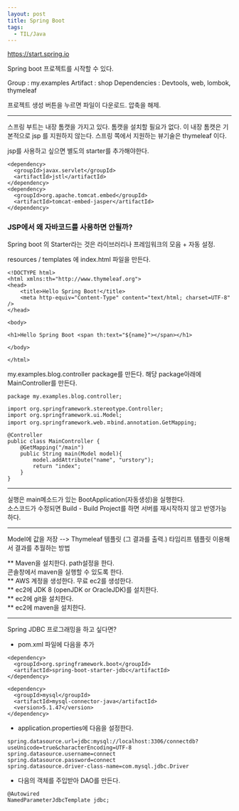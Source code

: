 ```yaml
---
layout: post
title: Spring Boot
tags:
  - TIL/Java
---
```

https://start.spring.io

Spring boot 프로젝트를 시작할 수 있다.

Group : my.examples
Artifact : shop
Dependencies : Devtools, web, lombok, thymeleaf

프로젝트 생성 버튼을 누르면 파일이 다운로드. 
압축을 해제.

---

스프링 부트는 내장 톰캣을 가지고 있다. 톰캣을 설치할 필요가 없다.
이 내장 톰캣은 기본적으로 jsp 를 지원하지 않는다.
스프링 쪽에서 지원하는 뷰기술은 thymeleaf 이다.

jsp를 사용하고 싶으면 별도의 starter를 추가해야한다.
```
<dependency>
  <groupId>javax.servlet</groupId>
  <artifactId>jstl</artifactId>
</dependency>
<dependency>
  <groupId>org.apache.tomcat.embed</groupId>
  <artifactId>tomcat-embed-jasper</artifactId>
</dependency>
```

### JSP에서 왜 자바코드를 사용하면 안될까?
Spring boot 의 Starter라는 것은 라이브러리나 프레임워크의 모음 + 자동 설정.

resources / templates 에 index.html 파일을 만든다.
```
<!DOCTYPE html>
<html xmlns:th="http://www.thymeleaf.org">
<head>
    <title>Hello Spring Boot!</title>
    <meta http-equiv="Content-Type" content="text/html; charset=UTF-8" />
</head>

<body>

<h1>Hello Spring Boot <span th:text="${name}"></span></h1>

</body>

</html>
```
my.examples.blog.controller package를 만든다.
해당 package아래에 MainController를 만든다.

```
package my.examples.blog.controller;

import org.springframework.stereotype.Controller;
import org.springframework.ui.Model;
import org.springframework.web.ㅍbind.annotation.GetMapping;

@Controller
public class MainController {
    @GetMapping("/main")
    public String main(Model model){
        model.addAttribute("name", "urstory");
        return "index";
    }
}
```

---

실행은 main메소드가 있는 BootApplication(자동생성)을 실행한다.  
소스코드가 수정되면 Build - Build Project를 하면 서버를 재시작하지 않고 반영가능하다.

---

Model에 값을 저장 --> Thymeleaf 템플릿 (그 결과를 출력.)
타임리프 템플릿 이용해서 결과를 추월하는 방법

** Maven을 설치한다. path설정을 한다.  
 콘솔창에서 maven을 실행할 수 있도록 한다.   
** AWS 계정을 생성한다. 무료 ec2를 생성한다.    
** ec2에 JDK 8 (openJDK or OracleJDK)를 설치한다.   
** ec2에 git을 설치한다.    
** ec2에 maven을 설치한다.    

---

Spring JDBC 프로그래밍을 하고 싶다면?

- pom.xml 파일에 다음을 추가

```
<dependency>
  <groupId>org.springframework.boot</groupId>
  <artifactId>spring-boot-starter-jdbc</artifactId>
</dependency>

<dependency>
  <groupId>mysql</groupId>
  <artifactId>mysql-connector-java</artifactId>
  <version>5.1.47</version>
</dependency>
```
- application.properties에 다음을 설정한다.

```
spring.datasource.url=jdbc:mysql://localhost:3306/connectdb?useUnicode=true&characterEncoding=UTF-8
spring.datasource.username=connect
spring.datasource.password=connect
spring.datasource.driver-class-name=com.mysql.jdbc.Driver
```
- 다음의 객체를 주입받아 DAO를 만든다.

```
@Autowired
NamedParameterJdbcTemplate jdbc;
```
